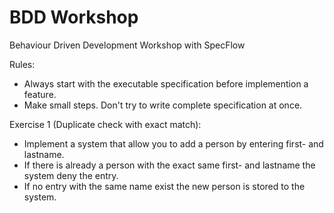 BDD Workshop
============

Behaviour Driven Development Workshop with SpecFlow

Rules:
- Always start with the executable specification before implemention a feature.
- Make small steps. Don't try to write complete specification at once. 

Exercise 1 (Duplicate check with exact match):
- Implement a system that allow you to add a person by entering first- and lastname.
- If there is already a person with the exact same first- and lastname the system deny the entry.
- If no entry with the same name exist the new person is stored to the system.

